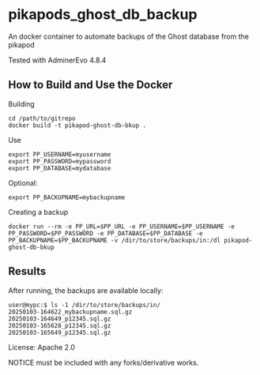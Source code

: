 # pikapods_ghost_db_backup
An docker container to automate backups of the Ghost database from the pikapod

Tested with AdminerEvo 4.8.4

## How to Build and Use the Docker
Building
```
cd /path/to/gitrepo
docker build -t pikapod-ghost-db-bkup .
```

Use
```
export PP_USERNAME=myusername
export PP_PASSWORD=mypassword
export PP_DATABASE=mydatabase
```

Optional:
```
export PP_BACKUPNAME=mybackupname
```

Creating a backup
```
docker run --rm -e PP_URL=$PP_URL -e PP_USERNAME=$PP_USERNAME -e PP_PASSWORD=$PP_PASSWORD -e PP_DATABASE=$PP_DATABASE -e PP_BACKUPNAME=$PP_BACKUPNAME -v /dir/to/store/backups/in:/dl pikapod-ghost-db-bkup
```

## Results
After running, the backups are available locally:
```
user@mypc:$ ls -1 /dir/to/store/backups/in/
20250103-164622_mybackupname.sql.gz
20250103-164649_p12345.sql.gz
20250103-165628_p12345.sql.gz
20250103-165649_p12345.sql.gz
```

License: Apache 2.0

NOTICE must be included with any forks/derivative works.

